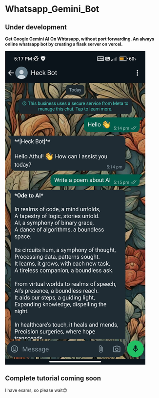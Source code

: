 # Whatsapp_Gemini_Bot
## Under development
**Get Google Gemini AI On Whtasapp, without port forwarding. An always online whatsapp bot by creating a flask server on vercel.**

![working](images/Screenshot_2024-05-07-17-17-07-249_com.whatsapp.jpg)

## Complete tutorial coming soon
I have exams, so please wait😊
